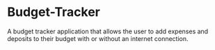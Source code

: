 # Budget-Tracker
A budget tracker application that allows the user to add expenses and deposits to their budget with or without an internet connection.
